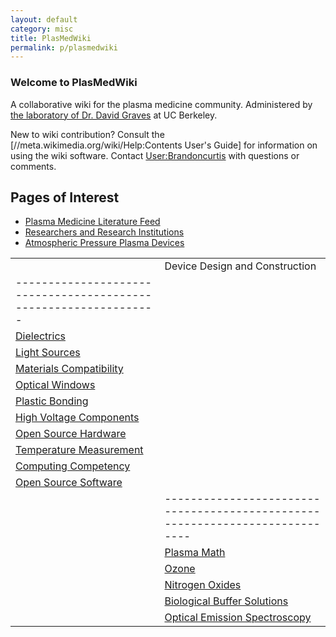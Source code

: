 ```yaml
---
layout: default
category: misc
title: PlasMedWiki
permalink: p/plasmedwiki
---
```


### Welcome to PlasMedWiki

A collaborative wiki for the plasma medicine community. Administered by [the laboratory of Dr. David Graves](http://www.graveslab.org) at UC Berkeley.

New to wiki contribution? Consult the \[//meta.wikimedia.org/wiki/Help:Contents User's Guide\] for information on using the wiki software. Contact [User:Brandoncurtis](/User:Brandoncurtis "wikilink") with questions or comments.

Pages of Interest
-----------------

-   [Plasma Medicine Literature Feed](/Plasma_Medicine_Literature_Feed "wikilink")
-   [Researchers and Research Institutions](/Researchers_and_Research_Institutions "wikilink")
-   [Atmospheric Pressure Plasma Devices](/Atmospheric_Pressure_Plasma_Devices "wikilink")

|                                                                    |                                                                                |
|--------------------------------------------------------------------|--------------------------------------------------------------------------------|
| | Device Design and Construction                                 |
 |----------------------------------------------------------------|
 | [Dielectrics](/Dielectrics "wikilink")                         |
 | [Light Sources](/Light_Sources "wikilink")                     |
 | [Materials Compatibility](/Materials_Compatibility "wikilink") |
 | [Optical Windows](/Optical_Windows "wikilink")                 |
 | [Plastic Bonding](/Plastic_Bonding "wikilink")                 |
 | [High Voltage Components](/High_Voltage_Components "wikilink") |
 | [Open Source Hardware](/Open_Source_Hardware "wikilink")       |
 | [Temperature Measurement](/Temperature_Measurement "wikilink") |
 | [Computing Competency](/Computing_Competency "wikilink")       |
 | [Open Source Software](/Open_Source_Software "wikilink")       |  | | Plasma Chemistry and Physics                                               |
                                                                      |----------------------------------------------------------------------------|
                                                                      | [Plasma Math](/Plasma_Math "wikilink")                                     |
                                                                      | [Ozone](/Ozone "wikilink")                                                 |
                                                                      | [Nitrogen Oxides](/Nitrogen_Oxides "wikilink")                             |
                                                                      | [Biological Buffer Solutions](/Biological_Buffer_Solutions "wikilink")     |
                                                                      | [Optical Emission Spectroscopy](/Optical_Emission_Spectroscopy "wikilink") |  |
